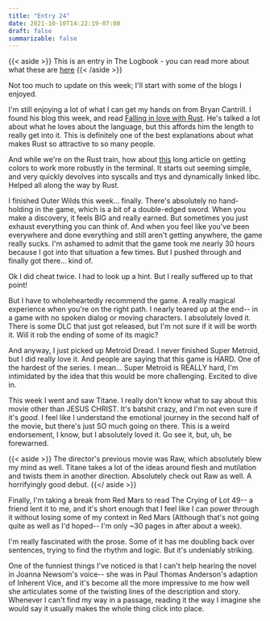 ```yaml
---
title: "Entry 24"
date: 2021-10-10T14:22:19-07:00
draft: false
summarizable: false
---
```


{{< aside >}} This is an entry in The Logbook - you can read more about what these are [here](/posts/logbook) {{< /aside >}}

Not too much to update on this week; I'll start with some of the blogs I enjoyed.

I'm still enjoying a lot of what I can get my hands on from Bryan Cantrill. I found his blog this week, and read [Falling in love with Rust](http://dtrace.org/blogs/bmc/2018/09/18/falling-in-love-with-rust/). He's talked a lot about what he loves about the language, but this affords him the length to really get into it. This is definitely one of the best explanations about what makes Rust so attractive to so many people.

And while we're on the Rust train, how about [this](https://fasterthanli.me/articles/a-terminal-case-of-linux) long article on getting colors to work more robustly in the terminal. It starts out seeming simple, and very quickly devolves into syscalls and ttys and dynamically linked libc. Helped all along the way by Rust.

I finished Outer Wilds this week... finally. There's absolutely no hand-holding in the game, which is a bit of a double-edged sword. When you make a discovery, it feels BIG and really earned. But sometimes you just exhaust everything you can think of. And when you feel like you've been everywhere and done everything and still aren't getting anywhere, the game really sucks. I'm ashamed to admit that the game took me nearly 30 hours because I got into that situation a few times. But I pushed through and finally got there... kind of.

Ok I did cheat twice. I had to look up a hint. But I really suffered up to that point!

But I have to wholeheartedly recommend the game. A really magical experience when you're on the right path. I nearly teared up at the end-- in a game with no spoken dialog or moving characters. I absolutely loved it. There is some DLC that just got released, but I'm not sure if it will be worth it. Will it rob the ending of some of its magic?

And anyway, I just picked up Metroid Dread. I never finished Super Metroid, but I did really love it. And people are saying that this game is HARD. One of the hardest of the series. I mean... Super Metroid is REALLY hard, I'm intimidated by the idea that this would be more challenging. Excited to dive in.

This week I went and saw Titane. I really don't know what to say about this movie other than JESUS CHRIST. It's batshit crazy, and I'm not even sure if it's _good_. I feel like I understand the emotional journey in the second half of the movie, but there's just SO much going on there. This is a weird endorsement, I know, but I absolutely loved it. Go see it, but, uh, be forewarned.

{{< aside >}} The director's previous movie was Raw, which absolutely blew my mind as well. Titane takes a lot of the ideas around flesh and mutilation and twists them in another direction. Absolutely check out Raw as well. A horrifyingly good debut. {{</ aside >}}

Finally, I'm taking a break from Red Mars to read The Crying of Lot 49-- a friend lent it to me, and it's short enough that I feel like I can power through it without losing some of my context in Red Mars (Although that's not going quite as well as I'd hoped-- I'm only ~30 pages in after about a week).

I'm really fascinated with the prose. Some of it has me doubling back over sentences, trying to find the rhythm and logic. But it's undeniably striking.

One of the funniest things I've noticed is that I can't help hearing the novel in Joanna Newsom's voice-- she was in Paul Thomas Anderson's adaption of Inherent Vice, and it's become all the more impressive to me how well she articulates some of the twisting lines of the description and story. Whenever I can't find my way in a passage, reading it the way I imagine she would say it usually makes the whole thing click into place.
